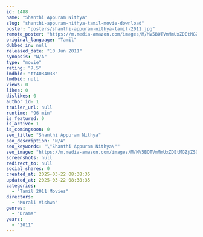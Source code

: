 ```yaml
---
id: 1488
name: "Shanthi Appuram Nithya"
slug: "shanthi-appuram-nithya-tamil-movie-download"
poster: "posters/shanthi-appuram-nithya-tamil-2011.jpg"
remote_poster: "https://m.media-amazon.com/images/M/MV5BOTVmMmUxZDEtMGZjZS00NGY1LThhMTItYTNmYjZlYmIwMzA5XkEyXkFqcGc@._V1_SX300.jpg"
original_language: "Tamil"
dubbed_in: null
released_date: "10 Jun 2011"
synopsis: "N/A"
type: "movie"
rating: "7.5"
imdbid: "tt4084038"
tmdbid: null
views: 0
likes: 0
dislikes: 0
author_id: 1
trailer_url: null
runtime: "96 min"
is_featured: 0
is_active: 1
is_comingsoon: 0
seo_title: "Shanthi Appuram Nithya"
seo_description: "N/A"
seo_keywords: "\"Shanthi Appuram Nithya\""
seo_image: "https://m.media-amazon.com/images/M/MV5BOTVmMmUxZDEtMGZjZS00NGY1LThhMTItYTNmYjZlYmIwMzA5XkEyXkFqcGc@._V1_SX300.jpg"
screenshots: null
redirect_to: null
social_shares: 0
created_at: 2025-03-22 08:38:35
updated_at: 2025-03-22 08:38:35
categories:
  - "Tamil 2011 Movies"
directors:
  - "Murali Vishwa"
genres:
  - "Drama"
years:
  - "2011"
---
```

